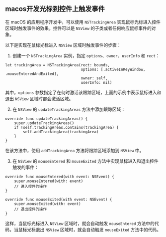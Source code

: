 ## macos开发光标到控件上触发事件

在 macOS 的应用程序开发中，可以使用 `NSTrackingArea` 实现鼠标光标进入控件区域时触发事件的效果。控件可以是 `NSView` 的子类或者任何响应鼠标事件的对象。

以下是实现在鼠标光标进入 `NSView` 区域时触发事件的步骤：

1. 创建一个 `NSTrackingArea` 实例，指定 `options`、`owner`、`userInfo` 和 `rect`：

```
let trackingArea = NSTrackingArea(rect: bounds,
                                  options: [.activeInKeyWindow, .mouseEnteredAndExited],
                                  owner: self,
                                  userInfo: nil)
```

其中，`options` 参数指定了在何时激活该跟踪区域，上面的示例中表示鼠标进入和退出 `NSView` 区域时都会激活区域。

2. 在 `NSView` 的 `updateTrackingAreas` 方法中添加跟踪区域：

```
override func updateTrackingAreas() {
    super.updateTrackingAreas()
    if !self.trackingAreas.contains(trackingArea) {
        self.addTrackingArea(trackingArea)
    }
}
```

在该方法中，使用 `addTrackingArea` 方法将跟踪区域添加到 `NSView` 中。

3. 在 `NSView` 的 `mouseEntered` 和 `mouseExited` 方法中实现鼠标进入和退出控件触发的事件：

```
override func mouseEntered(with event: NSEvent) {
    super.mouseEntered(with: event)
    // 进入控件的操作
}

override func mouseExited(with event: NSEvent) {
    super.mouseExited(with: event)
    // 退出控件的操作
}
```

这样，当鼠标光标进入 `NSView` 区域时，就会自动触发 `mouseEntered` 方法中的代码，当鼠标光标退出 `NSView` 区域时，就会自动触发 `mouseExited` 方法中的代码。

